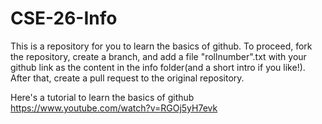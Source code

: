 # CSE-26-Info

This is a repository for you to learn the basics of github. To proceed, fork the repository, create a branch, and add a file "rollnumber".txt with your github link as the content in the info folder(and a short intro if you like!). After that, create a pull request to the original repository.

Here's a tutorial to learn the basics of github https://www.youtube.com/watch?v=RGOj5yH7evk
